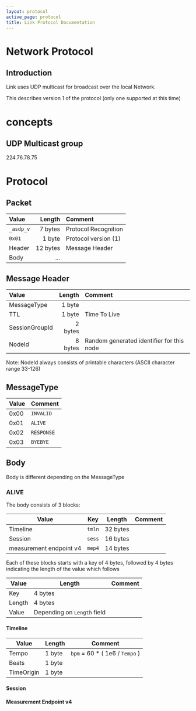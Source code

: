 ```yaml
---
layout: protocol
active_page: protocol
title: Link Protocol Documentation
---
```


# Network Protocol

## Introduction

Link uses UDP multicast for broadcast over the local Network.

This describes version 1 of the protocol (only one supported at this time)

# concepts


## UDP Multicast group

224.76.78.75

# Protocol

## Packet

| Value         | Length      | Comment              |
|:--------------|------------:|:---------------------|
| ```_asdp_v``` | 7 bytes     | Protocol Recognition |
|    ```0x01``` | 1 byte      | Protocol version (1) |
|        Header | 12 bytes    | Message Header       |
|         Body  | ...         |                      |


## Message Header

| Value          | Length      | Comment              |
|:---------------|------------:|:---------------------|
| MessageType    | 1 byte      |                      |
| TTL            | 1 byte      | Time To Live         |
| SessionGroupId | 2 bytes     |                      |
| NodeId         | 8 bytes     | Random generated identifier for this node |

Note: NodeId always consists of printable characters (ASCII character range 33-126)

## MessageType

| Value | Comment  |
| ----- | -------- |
|  0x00 | ```INVALID```  |
|  0x01 | ```ALIVE```    |
|  0x02 | ```RESPONSE``` |
|  0x03 | ```BYEBYE```   |

## Body

Body is different depending on the MessageType

### ALIVE

The body consists of 3 blocks:

| Value | Key | Length | Comment |
| ----- | --- | ------ | ------- |
| Timeline | ```tmln``` | 32 bytes | |
| Session | ```sess``` | 16 bytes | |
| measurement endpoint v4 | ```mep4``` | 14 bytes | |

Each of these blocks starts with a key of 4 bytes, followed by 4 bytes indicating the length of the value which follows

| Value | Length | Comment |
| ----- | ------ | ------- |
| Key | 4 bytes | |
| Length | 4 bytes | |
| Value | Depending on ```Length``` field |

#### Timeline

| Value | Length | Comment |
| ----- | ------ | ------- |
| Tempo | 1 byte | ```bpm``` = 60 * ( 1e6 / ```Tempo``` ) |
| Beats | 1 byte | |
| TimeOrigin | 1 byte | |

#### Session

#### Measurement Endpoint v4
